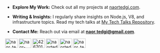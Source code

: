 - **Explore My Work:** Check out all my projects at [naortedgi.com](http://naortedgi.com/).

- **Writing & Insights:** I regularly share insights on Node.js, V8, and infrastructure topics. Read my tech talks at [My Tech Talks Repository](https://github.com/ntedgi/my-tech-talks).

- **Contact Me:** Reach out via email at **naor.tedgi@gmail.com**.

<p align="left">
<a href="https://twitter.com/naor_tedgi" target="blank"><img align="center" src="https://raw.githubusercontent.com/rahuldkjain/github-profile-readme-generator/master/src/images/icons/Social/twitter.svg" alt="naor_tedgi" height="30" width="40" /></a>
<a href="https://linkedin.com/in/naor-tedgi-11314284" target="blank"><img align="center" src="https://raw.githubusercontent.com/rahuldkjain/github-profile-readme-generator/master/src/images/icons/Social/linked-in-alt.svg" alt="naor-tedgi-11314284" height="30" width="40" /></a>
<a href="https://stackoverflow.com/users/4267015" target="blank"><img align="center" src="https://raw.githubusercontent.com/rahuldkjain/github-profile-readme-generator/master/src/images/icons/Social/stack-overflow.svg" alt="4267015" height="30" width="40" /></a>
<a href="https://kaggle.com/naortedgi" target="blank"><img align="center" src="https://raw.githubusercontent.com/rahuldkjain/github-profile-readme-generator/master/src/images/icons/Social/kaggle.svg" alt="naortedgi" height="30" width="40" /></a>
<a href="https://fb.com/naortedgi2205" target="blank"><img align="center" src="https://raw.githubusercontent.com/rahuldkjain/github-profile-readme-generator/master/src/images/icons/Social/facebook.svg" alt="naortedgi2205" height="30" width="40" /></a>
<a href="https://www.hackerrank.com/naor_tedgi" target="blank"><img align="center" src="https://raw.githubusercontent.com/rahuldkjain/github-profile-readme-generator/master/src/images/icons/Social/hackerrank.svg" alt="naor_tedgi" height="30" width="40" /></a>
</p>
